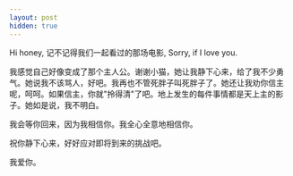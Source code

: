 ```yaml
---
layout: post
hidden: true
---
```

Hi honey, 记不记得我们一起看过的那场电影, Sorry, if I love you.
  
我感觉自己好像变成了那个主人公。谢谢小猫，她让我静下心来，给了我不少勇气。她说我不该骂人，好吧。我再也不管死胖子叫死胖子了。她还让我劝你信主呢，呵呵。如果信主，你就"拎得清"了吧。地上发生的每件事情都是天上主的影子。她如是说，我不明白。

我会等你回来，因为我相信你。我全心全意地相信你。

祝你静下心来，好好应对即将到来的挑战吧。

我爱你。